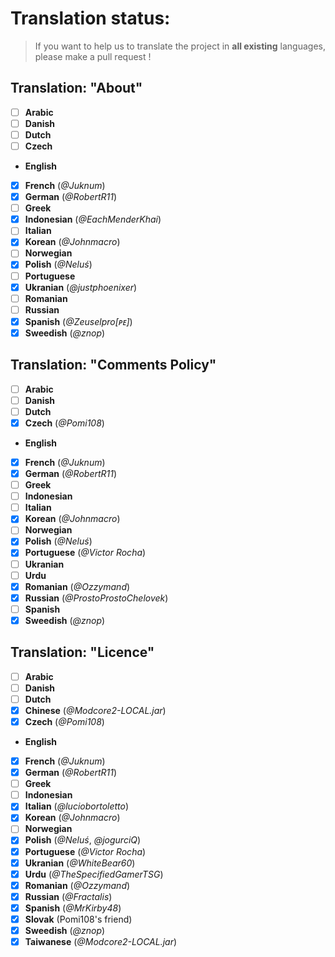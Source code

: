 # Translation status:
> If you want to help us to translate the project in **all existing** languages, please make a pull request !

## Translation: "About"

- [ ] **Arabic**
- [ ] **Danish**
- [ ] **Dutch**
- [ ] **Czech**
- **English**
- [x] **French** (_@Juknum_)
- [x] **German** (_@RobertR11_)
- [ ] **Greek**
- [x] **Indonesian** (_@EachMenderKhai_)
- [ ] **Italian**
- [x] **Korean** (_@Johnmacro_)
- [ ] **Norwegian**
- [x] **Polish** (_@Neluś_)
- [ ] **Portuguese**
- [x] **Ukranian** (_@justphoenixer_)
- [ ] **Romanian**
- [ ] **Russian**
- [x] **Spanish** (_@Zeuselpro[ᴘᴇ]_)
- [x] **Sweedish** (_@znop_)

## Translation: "Comments Policy"

- [ ] **Arabic**
- [ ] **Danish**
- [ ] **Dutch**
- [x] **Czech** (_@Pomi108_)
- **English**
- [x] **French** (_@Juknum_)
- [x] **German** (_@RobertR11_)
- [ ] **Greek**
- [ ] **Indonesian**
- [ ] **Italian**
- [x] **Korean** (_@Johnmacro_)
- [ ] **Norwegian**
- [x] **Polish** (_@Neluś_)
- [x] **Portuguese** (_@Victor Rocha_)
- [ ] **Ukranian**
- [ ] **Urdu**
- [x] **Romanian** (_@Ozzymand_)
- [x] **Russian** (_@ProstoProstoChelovek_)
- [ ] **Spanish**
- [x] **Sweedish** (_@znop_)

## Translation: "Licence"

- [ ] **Arabic**
- [ ] **Danish**
- [ ] **Dutch**
- [x] **Chinese** (_@Modcore2-LOCAL.jar_)
- [x] **Czech** (_@Pomi108_)
- **English**
- [x] **French** (_@Juknum_)
- [x] **German** (_@RobertR11_)
- [ ] **Greek**
- [ ] **Indonesian**
- [x] **Italian** (_@luciobortoletto_)
- [x] **Korean** (_@Johnmacro_)
- [ ] **Norwegian**
- [x] **Polish** (_@Neluś_, _@jogurciQ_)
- [x] **Portuguese** (_@Victor Rocha_)
- [x] **Ukranian** (_@WhiteBear60_)
- [x] **Urdu** (_@TheSpecifiedGamerTSG_)
- [x] **Romanian** (_@Ozzymand_)
- [x] **Russian** (_@Fractalis_)
- [x] **Spanish** (_@MrKirby48_)
- [x] **Slovak** (Pomi108's friend)
- [x] **Sweedish** (_@znop_)
- [x] **Taiwanese** (_@Modcore2-LOCAL.jar_)